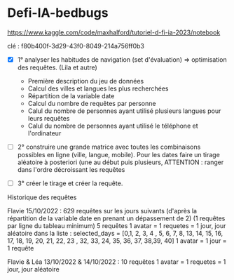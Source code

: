 # Defi-IA-bedbugs
https://www.kaggle.com/code/maxhalford/tutoriel-d-fi-ia-2023/notebook

clé : 
f80b400f-3d29-43f0-8049-214a756ff0b3

- [X] 1° analyser les habitudes de navigation (set d'évaluation) => optimisation des requêtes. (Lila et autre)
  * Première description du jeu de données
  * Calcul des villes et langues les plus recherchées
  * Répartition de la variable date
  * Calcul du nombre de requêtes par personne
  * Calul du nombre de personnes ayant utilisé plusieurs langues pour leurs requêtes
  * Calul du nombre de personnes ayant utilisé le téléphone et l'ordinateur

- [ ] 2° construire une grande matrice avec toutes les combinaisons possibles en ligne (ville, langue, mobile). Pour les dates faire un tirage aléatoire à posteriori (une au début puis plusieurs, ATTENTION : ranger dans l'ordre décroissant les requêtes 

- [ ] 3° créer le tirage et créer la requête. 


Historique des requêtes

Flavie 15/10/2022 : 
629 requêtes sur les jours suivants (d'après la répartition de la variable date en prenant un dépassement de 2)
(1 requêtes par ligne du tableau minimum)
5 requêtes 1 avatar = 1 requetes = 1 jour, jour aléatoire dans la liste : 
selected_days = [0,1, 2, 3, 4 , 5, 6, 7, 8, 13, 14, 15, 16, 17, 18, 19, 20, 21, 22, 23 , 32, 33, 24, 35, 36, 37, 38,39, 40]
1 avatar = 1 jour = 1 requête


Flavie & Léa 13/10/2022 & 14/10/2022 : 
10 requêtes 1 avatar = 1 requetes = 1 jour, jour aléatoire
